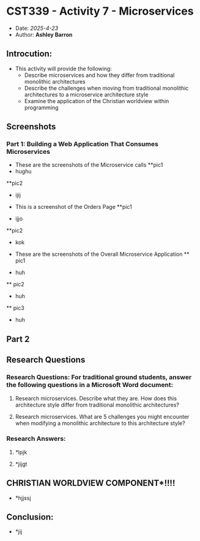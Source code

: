 # CST339 - Activity 7 - Microservices

- Date: *2025-4-23*
- Author: **Ashley Barron**

## Introcution:
- This activity will provide the following:
    - Describe microservices and how they differ from traditional monolithic architectures
    - Describe the challenges when moving from traditional monolithic architectures to a microservice architecture style
    - Examine the application of the Christian worldview within programming


## Screenshots
### Part 1: Building a Web Application That Consumes Microservices
- These are the screenshots of the Microservice calls
**pic1
- hughu

**pic2
- ijij


- This is a screenshot of the Orders Page
**pic1
- ijjo

**pic2
- kok

- These are the screenshots of the Overall Microservice Application
** pic1
- huh

** pic2
- huh

** pic3
- huh

## Part 2



## Research Questions
### Research Questions: For traditional ground students, answer the following questions in a Microsoft Word document:

1. Research microservices. Describe what they are. How does this architecture style differ from traditional monolithic architectures?

2. Research microservices. What are 5 challenges you might encounter when modifying a monolithic architecture to this architecture style?


### Research Answers:
1. *lpjk

2. *jijgt

## **CHRISTIAN WORLDVIEW COMPONENT***!!!!
- *hjjssj

## Conclusion:
- *jij

